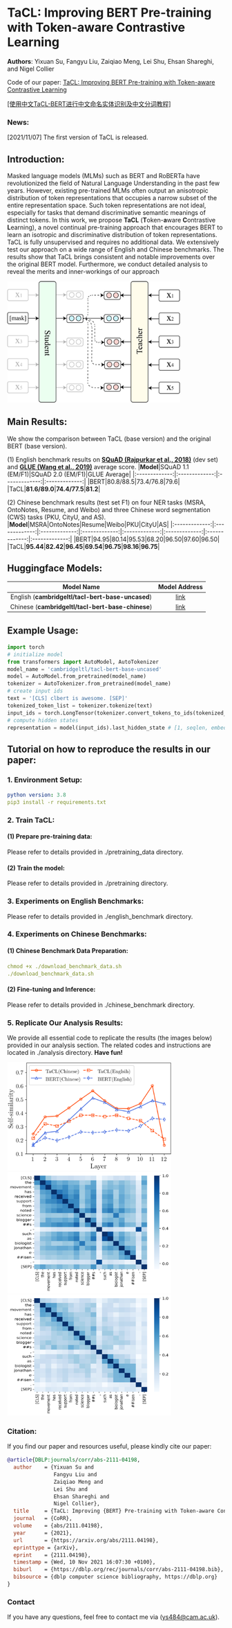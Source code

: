 # TaCL: Improving BERT Pre-training with Token-aware Contrastive Learning
**Authors**: Yixuan Su, Fangyu Liu, Zaiqiao Meng, Lei Shu, Ehsan Shareghi, and Nigel Collier

Code of our paper: [TaCL: Improving BERT Pre-training with Token-aware Contrastive Learning](https://arxiv.org/abs/2111.04198)

[[使用中文TaCL-BERT进行中文命名实体识别及中文分词教程]](https://github.com/yxuansu/Chinese-TaCL-BERT-NER-CWS)

### News:
[2021/11/07] The first version of TaCL is released.


## Introduction:
Masked language models (MLMs) such as BERT and RoBERTa have revolutionized the field of Natural Language Understanding in the past few years. However, existing pre-trained MLMs often output an anisotropic distribution of token representations that occupies a narrow subset of the entire representation space. Such token representations are not ideal, especially for tasks that demand discriminative semantic meanings of distinct tokens. In this work, we propose **TaCL** (**T**oken-**a**ware **C**ontrastive **L**earning), a novel continual pre-training approach that encourages BERT to learn an isotropic and discriminative distribution of token representations. TaCL is fully unsupervised and requires no additional data. We extensively test our approach on a wide range of English and Chinese benchmarks. The results show that TaCL brings consistent and notable improvements over the original BERT model. Furthermore, we conduct detailed analysis to reveal the merits and inner-workings of our approach

<img src="https://github.com/yxuansu/TaCL/blob/main/overview.png" width="400" height="280">



## Main Results:

We show the comparison between TaCL (base version) and the original BERT (base version). 

(1) English benchmark results on **[SQuAD (Rajpurkar et al., 2018)](https://rajpurkar.github.io/SQuAD-explorer/)** (dev set) and **[GLUE (Wang et al., 2019)](https://gluebenchmark.com/)** average score.
|**Model**|SQuAD 1.1 (EM/F1)|SQuAD 2.0 (EM/F1)|GLUE Average|
|:-------------:|:-------------:|:-------------:|:-------------:|
|BERT|80.8/88.5|73.4/76.8|79.6|
|TaCL|**81.6/89.0**|**74.4/77.5**|**81.2**|

(2) Chinese benchmark results (test set F1) on four NER tasks (MSRA, OntoNotes, Resume, and Weibo) and three Chinese word segmentation (CWS) tasks (PKU, CityU, and AS).
|**Model**|MSRA|OntoNotes|Resume|Weibo|PKU|CityU|AS|
|:-------------:|:-------------:|:-------------:|:-------------:|:-------------:|:-------------:|:-------------:|:-------------:|
|BERT|94.95|80.14|95.53|68.20|96.50|97.60|96.50|
|TaCL|**95.44**|**82.42**|**96.45**|**69.54**|**96.75**|**98.16**|**96.75**|
## Huggingface Models:

|Model Name|Model Address|
|:-------------:|:-------------:|
|English (**cambridgeltl/tacl-bert-base-uncased**)|[link](https://huggingface.co/cambridgeltl/tacl-bert-base-uncased)|
|Chinese (**cambridgeltl/tacl-bert-base-chinese**)|[link](https://huggingface.co/cambridgeltl/tacl-bert-base-chinese)|

## Example Usage:
```python
import torch
# initialize model
from transformers import AutoModel, AutoTokenizer
model_name = 'cambridgeltl/tacl-bert-base-uncased'
model = AutoModel.from_pretrained(model_name)
tokenizer = AutoTokenizer.from_pretrained(model_name)
# create input ids
text = '[CLS] clbert is awesome. [SEP]'
tokenized_token_list = tokenizer.tokenize(text)
input_ids = torch.LongTensor(tokenizer.convert_tokens_to_ids(tokenized_token_list)).view(1, -1)
# compute hidden states
representation = model(input_ids).last_hidden_state # [1, seqlen, embed_dim]
```

## Tutorial on how to reproduce the results in our paper:
### 1. Environment Setup:
```yaml
python version: 3.8
pip3 install -r requirements.txt
```
### 2. Train TaCL:
#### (1) Prepare pre-training data:
Please refer to details provided in ./pretraining_data directory.
#### (2) Train the model:
Please refer to details provided in ./pretraining directory.

### 3. Experiments on English Benchmarks:
Please refer to details provided in ./english_benchmark directory.

### 4. Experiments on Chinese Benchmarks:
#### (1) Chinese Benchmark Data Preparation:
```yaml
chmod +x ./download_benchmark_data.sh
./download_benchmark_data.sh
```
#### (2) Fine-tuning and Inference:
Please refer to details provided in ./chinese_benchmark directory.

### 5. Replicate Our Analysis Results:
We provide all essential code to replicate the results (the images below) provided in our analysis section. The related codes and instructions are located in ./analysis directory. **Have fun!** 

<img src="https://github.com/yxuansu/TaCL/blob/main/analysis/self-similarity.png" width="380" height="250">
<img src="https://github.com/yxuansu/TaCL/blob/main/analysis/bert_heatmap.png" width="380" height="280">
<img src="https://github.com/yxuansu/TaCL/blob/main/analysis/tacl_heatmap.png" width="380" height="280">

### Citation:
If you find our paper and resources useful, please kindly cite our paper:

```bibtex
@article{DBLP:journals/corr/abs-2111-04198,
  author    = {Yixuan Su and
               Fangyu Liu and
               Zaiqiao Meng and
               Lei Shu and
               Ehsan Shareghi and
               Nigel Collier},
  title     = {TaCL: Improving {BERT} Pre-training with Token-aware Contrastive Learning},
  journal   = {CoRR},
  volume    = {abs/2111.04198},
  year      = {2021},
  url       = {https://arxiv.org/abs/2111.04198},
  eprinttype = {arXiv},
  eprint    = {2111.04198},
  timestamp = {Wed, 10 Nov 2021 16:07:30 +0100},
  biburl    = {https://dblp.org/rec/journals/corr/abs-2111-04198.bib},
  bibsource = {dblp computer science bibliography, https://dblp.org}
}
```

### Contact
If you have any questions, feel free to contact me via (ys484@cam.ac.uk).
